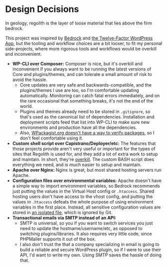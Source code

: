 # Design Decisions

In geology, regolith is the layer of loose material that lies above the firm bedrock.

This project was inspired by [Bedrock](https://github.com/roots/bedrock) and [the Twelve-Factor WordPress App](https://roots.io/twelve-factor-wordpress/), but the tooling and workflow choices are a bit looser, to fit my personal side-projects, where more rigorous tools and workflows would be overkill and inconvenient.

* **WP-CLI over Composer:** Composer is nice, but it's overkill and inconvenient if you always want to be running the latest versions of Core and plugins/themes, and can tolerate a small amount of risk to avoid the hassle.
	* Core updates are very safe and backwards-compatible, and the plugins/themes I use are too, so I'm comfortable updating automatically. Monitoring can catch fatal errors immediately, and on the rare occasional that something breaks, it's not the end of the world.
	* Plugins and themes already need to be stored in `.gitignore`, so that's used as the canonical list of dependencies. Installation and deployment scripts feed that list into WP-CLI to make sure new environments and production have all the dependencies.
	* Also, [WPackagist.org doesn't have a way to verify packages](https://github.com/outlandishideas/wpackagist/issues/169), so I don't feel comfortable using it.
* **Custom shell script over Capistrano/Deployer/etc:** The features that those projects provide aren't very useful or important for the types of sites that Regolith is used for, and they add a lot of extra work to setup and maintain. In short, they're [overkill](https://markjaquith.wordpress.com/2018/01/30/simple-wordpress-deploys-using-git/). The custom BASH script does everything we need, and is much easier to setup and maintain.
* **Apache over Nginx:** Nginx is great, but most shared hosting servers run Apache.
* **Configuration files over environmental variables:** Apache doesn't have a simple way to import environment variables, so Bedrock recommends just putting the values in the Virtual Host config or `.htaccess`. Shared hosting users don't have access to the vhost config, and putting the values in `.htaccess` defeats the whole purpose of using environment variables in the first place. Instead, all sensitive configuration values are stored in [an isolated file](../config/environment-sample.php), which is ignored by Git.
* **Transactional emails via SMTP instead of an API:**
	* SMTP is universal, so you if you want to switch services you just need to update the hostname/username/etc, as opposed to switching plugins/libraries. It also requires very little code, since PHPMailer supports it out of the box.
	* I also don't trust the that a company specializing in email is going to build a reliable and secure WordPress plugin, so if I were to use their API, I'd want to write my own. Using SMTP saves the hassle of doing that.
